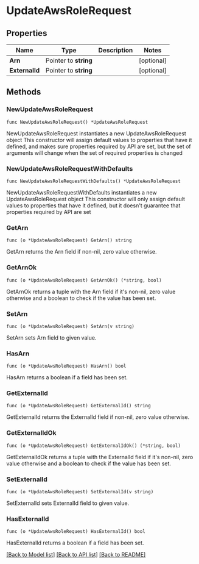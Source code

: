 # UpdateAwsRoleRequest

## Properties

Name | Type | Description | Notes
------------ | ------------- | ------------- | -------------
**Arn** | Pointer to **string** |  | [optional] 
**ExternalId** | Pointer to **string** |  | [optional] 

## Methods

### NewUpdateAwsRoleRequest

`func NewUpdateAwsRoleRequest() *UpdateAwsRoleRequest`

NewUpdateAwsRoleRequest instantiates a new UpdateAwsRoleRequest object
This constructor will assign default values to properties that have it defined,
and makes sure properties required by API are set, but the set of arguments
will change when the set of required properties is changed

### NewUpdateAwsRoleRequestWithDefaults

`func NewUpdateAwsRoleRequestWithDefaults() *UpdateAwsRoleRequest`

NewUpdateAwsRoleRequestWithDefaults instantiates a new UpdateAwsRoleRequest object
This constructor will only assign default values to properties that have it defined,
but it doesn't guarantee that properties required by API are set

### GetArn

`func (o *UpdateAwsRoleRequest) GetArn() string`

GetArn returns the Arn field if non-nil, zero value otherwise.

### GetArnOk

`func (o *UpdateAwsRoleRequest) GetArnOk() (*string, bool)`

GetArnOk returns a tuple with the Arn field if it's non-nil, zero value otherwise
and a boolean to check if the value has been set.

### SetArn

`func (o *UpdateAwsRoleRequest) SetArn(v string)`

SetArn sets Arn field to given value.

### HasArn

`func (o *UpdateAwsRoleRequest) HasArn() bool`

HasArn returns a boolean if a field has been set.

### GetExternalId

`func (o *UpdateAwsRoleRequest) GetExternalId() string`

GetExternalId returns the ExternalId field if non-nil, zero value otherwise.

### GetExternalIdOk

`func (o *UpdateAwsRoleRequest) GetExternalIdOk() (*string, bool)`

GetExternalIdOk returns a tuple with the ExternalId field if it's non-nil, zero value otherwise
and a boolean to check if the value has been set.

### SetExternalId

`func (o *UpdateAwsRoleRequest) SetExternalId(v string)`

SetExternalId sets ExternalId field to given value.

### HasExternalId

`func (o *UpdateAwsRoleRequest) HasExternalId() bool`

HasExternalId returns a boolean if a field has been set.


[[Back to Model list]](../README.md#documentation-for-models) [[Back to API list]](../README.md#documentation-for-api-endpoints) [[Back to README]](../README.md)


